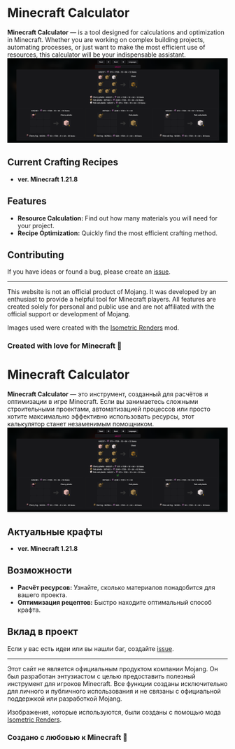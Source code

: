 # Minecraft Calculator

**Minecraft Calculator** — is a tool designed for calculations and optimization in Minecraft.
Whether you are working on complex building projects, automating processes, or just want to make the most efficient use of resources, this calculator will be your indispensable assistant.
![prew.png](prew.png)

## Current Crafting Recipes

- **ver. Minecraft 1.21.8**

## Features

- **Resource Calculation:** Find out how many materials you will need for your project.
- **Recipe Optimization:** Quickly find the most efficient crafting method.

## Contributing

If you have ideas or found a bug, please create an [issue](https://github.com/JuraRusan/Minecraft-calculator/issues).

---

This website is not an official product of Mojang. It was developed by an enthusiast to provide a helpful tool for Minecraft players. All features are created solely for personal and public use and are not affiliated with the official support or development of Mojang.

Images used were created with the [Isometric Renders](https://modrinth.com/mod/isometric-renders) mod.

### Created with love for Minecraft 🌱

# Minecraft Calculator

**Minecraft Calculator** — это инструмент, созданный для расчётов и оптимизации в игре Minecraft.
Если вы занимаетесь сложными строительными проектами, автоматизацией процессов или просто хотите максимально эффективно использовать ресурсы, этот калькулятор станет незаменимым помощником.
![prew.png](prew.png)

## Актуальные крафты

- **ver. Minecraft 1.21.8**

## Возможности

- **Расчёт ресурсов:** Узнайте, сколько материалов понадобится для вашего проекта.
- **Оптимизация рецептов:** Быстро находите оптимальный способ крафта.

## Вклад в проект

Если у вас есть идеи или вы нашли баг, создайте [issue](https://github.com/JuraRusan/Minecraft-calculator/issues).

---

Этот сайт не является официальным продуктом компании Mojang. Он был разработан энтузиастом с целью предоставить полезный инструмент для игроков Minecraft. Все функции созданы исключительно для личного и публичного использования и не связаны с официальной поддержкой или разработкой Mojang.

Изображения, которые используются, были созданы с помощью мода [Isometric Renders](https://modrinth.com/mod/isometric-renders).

### Создано с любовью к Minecraft 🌱
